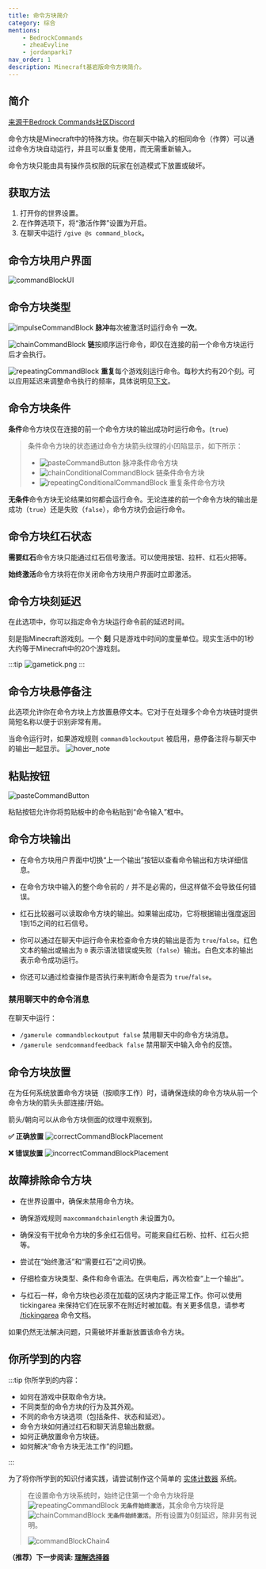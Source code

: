 ```yaml
---
title: 命令方块简介
category: 综合
mentions:
    - BedrockCommands
    - zheaEvyline
    - jordanparki7
nav_order: 1
description: Minecraft基岩版命令方块简介。
---
```


## 简介

[来源于Bedrock Commands社区Discord](https://discord.gg/SYstTYx5G5)

命令方块是Minecraft中的特殊方块。你在聊天中输入的相同命令（作弊）可以通过命令方块自动运行，并且可以重复使用，而无需重新输入。

命令方块只能由具有操作员权限的玩家在创造模式下放置或破坏。

## 获取方法

1. 打开你的世界设置。
2. 在作弊选项下，将“激活作弊”设置为开启。
3. 在聊天中运行 `/give @s command_block`。

## 命令方块用户界面

![commandBlockUI](../assets/images/commands/commandBlockUI.png)

## 命令方块类型

![impulseCommandBlock](../assets/images/commands/impulseCommandBlock.png) **脉冲**每次被激活时运行命令 **一次**。

![chainCommandBlock](../assets/images/commands/chainCommandBlock.png) **链**按顺序运行命令，即仅在连接的前一个命令方块运行后才会执行。

![repeatingCommandBlock](../assets/images/commands/repeatingCommandBlock.png) **重复**每个游戏刻运行命令。每秒大约有20个刻。可以应用延迟来调整命令执行的频率，具体说明见[下文](../commands/intro-to-command-blocks.md#command-block-tick-delay)。

## 命令方块条件

**条件**命令方块仅在连接的前一个命令方块的输出成功时运行命令。(`true`)

> 条件命令方块的状态通过命令方块箭头纹理的小凹陷显示，如下所示：
>
> -   ![pasteCommandButton](../assets/images/commands/impulseConditionalCommandBlock.png) 脉冲条件命令方块
> -   ![chainConditionalCommandBlock](../assets/images/commands/chainConditionalCommandBlock.png) 链条件命令方块
> -   ![repeatingConditionalCommandBlock](../assets/images/commands/repeatingConditionalCommandBlock.png) 重复条件命令方块

**无条件**命令方块无论结果如何都会运行命令。无论连接的前一个命令方块的输出是成功（`true`）还是失败（`false`），命令方块仍会运行命令。

## 命令方块红石状态

**需要红石**命令方块只能通过红石信号激活。可以使用按钮、拉杆、红石火把等。

**始终激活**命令方块将在你关闭命令方块用户界面时立即激活。

## 命令方块刻延迟

在此选项中，你可以指定命令方块运行命令前的延迟时间。

刻是指Minecraft游戏刻。一个 **刻** 只是游戏中时间的度量单位。现实生活中的1秒大约等于Minecraft中的20个游戏刻。

:::tip
![gametick.png](../assets/images/commands/gametick.png)
:::

## 命令方块悬停备注

此选项允许你在命令方块上方放置悬停文本。它对于在处理多个命令方块链时提供简短名称以便于识别非常有用。

当命令运行时，如果游戏规则 `commandblockoutput` 被启用，悬停备注将与聊天中的输出一起显示。
![hover_note](../assets/images/commands/hover_note.png)

## 粘贴按钮

![pasteCommandButton](../assets/images/commands/pasteCommandButton.png)

粘贴按钮允许你将剪贴板中的命令粘贴到“命令输入”框中。

## 命令方块输出

-   在命令方块用户界面中切换“上一个输出”按钮以查看命令输出和方块详细信息。

-   在命令方块中输入的整个命令前的 `/` 并不是必需的，但这样做不会导致任何错误。

-   红石比较器可以读取命令方块的输出。如果输出成功，它将根据输出强度返回1到15之间的红石信号。

-   你可以通过在聊天中运行命令来检查命令方块的输出是否为 `true`/`false`。红色文本的输出或输出为 `0` 表示语法错误或失败（`false`）输出。白色文本的输出表示命令成功运行。

-   你还可以通过检查操作是否执行来判断命令是否为 `true`/`false`。

### 禁用聊天中的命令消息

在聊天中运行：

-   `/gamerule commandblockoutput false` 禁用聊天中的命令方块消息。
-   `/gamerule sendcommandfeedback false` 禁用聊天中输入命令的反馈。

## 命令方块放置

在为任何系统放置命令方块链（按顺序工作）时，请确保连续的命令方块从前一个命令方块的箭头头部连接/开始。

箭头/朝向可以从命令方块侧面的纹理中观察到。

**✅ 正确放置**
![correctCommandBlockPlacement](../assets/images/commands/correctCommandBlockPlacement.png)

**❌ 错误放置**
![incorrectCommandBlockPlacement](../assets/images/commands/incorrectCommandBlockPlacement.png)

## 故障排除命令方块

-   在世界设置中，确保未禁用命令方块。

-   确保游戏规则 `maxcommandchainlength` 未设置为0。

-   确保没有干扰命令方块的多余红石信号。可能来自红石粉、拉杆、红石火把等。

-   尝试在“始终激活”和“需要红石”之间切换。

-   仔细检查方块类型、条件和命令语法。在供电后，再次检查“上一个输出”。

-   与红石一样，命令方块也必须在加载的区块内才能正常工作。你可以使用 tickingarea 来保持它们在玩家不在附近时被加载。有关更多信息，请参考 [/tickingarea](https://learn.microsoft.com/en-us/minecraft/creator/documents/tickingareacommand) 命令文档。

如果仍然无法解决问题，只需破坏并重新放置该命令方块。

## 你所学到的内容

:::tip 你所学到的内容：

-   如何在游戏中获取命令方块。
-   不同类型的命令方块的行为及其外观。
-   不同的命令方块选项（包括条件、状态和延迟）。
-   命令方块如何通过红石和聊天消息输出数据。
-   如何正确放置命令方块链。
-   如何解决“命令方块无法工作”的问题。

:::

为了将你所学到的知识付诸实践，请尝试制作这个简单的 [实体计数器](../commands/entity-counter.md) 系统。

> 在设置命令方块系统时，始终记住第一个命令方块将是 ![repeatingCommandBlock](../assets/images/commands/repeatingCommandBlock.png) **`无条件始终激活`**，其余命令方块将是 ![chainCommandBlock](../assets/images/commands/chainCommandBlock.png) **`无条件始终激活`**。所有设置为0刻延迟，除非另有说明。
>
> ![commandBlockChain4](../assets/images/commands/commandBlockChain/4.png)

**（推荐）下一步阅读: [理解选择器](../commands/selectors.md)**